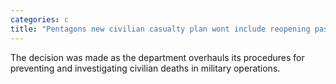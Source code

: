 ```yaml
---
categories: c
title: "Pentagons new civilian casualty plan wont include reopening past cases"
---
```

The decision was made as the department overhauls its procedures for preventing and investigating civilian deaths in military operations.